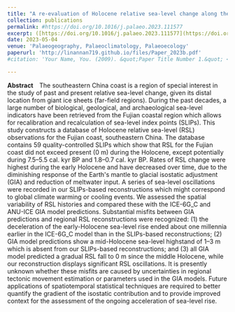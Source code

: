 ```yaml
---
title: "A re-evaluation of Holocene relative sea-level change along the Fujian coast, southeastern China"
collection: publications
permalink: #https://doi.org/10.1016/j.palaeo.2023.111577
excerpt: ([https://doi.org/10.1016/j.palaeo.2023.111577](https://doi.org/10.1016/j.palaeo.2023.111577))
date: 2023-05-04
venue: 'Palaeogeography, Palaeoclimatology, Palaeoecology'
paperurl: 'http://linannan719.github.io/files/Paper_2023b.pdf'
#citation: 'Your Name, You. (2009). &quot;Paper Title Number 1.&quot; <i>Journal 1</i>. 1(1).'

---
```


**Abstract**&emsp;The southeastern China coast is a region of special interest in the study of past and present relative sea-level change, given its distal location from giant ice sheets (far-field regions). During the past decades, a large number of biological, geological, and archaeological sea-level indicators have been retrieved from the Fujian coastal region which allows for recalibration and recalculation of sea-level index points (SLIPs). This study constructs a database of Holocene relative sea-level (RSL) observations for the Fujian coast, southeastern China. The database contains 59 quality-controlled SLIPs which show that RSL for the Fujian coast did not exceed present (0 m) during the Holocene, except potentially during 7.5–5.5 cal. kyr BP and 1.8–0.7 cal. kyr BP. Rates of RSL change were highest during the early Holocene and have decreased over time, due to the diminishing response of the Earth's mantle to glacial isostatic adjustment (GIA) and reduction of meltwater input. A series of sea-level oscillations were recorded in our SLIPs-based reconstructions which might correspond to global climate warming or cooling events. We assessed the spatial variability of RSL histories and compared these with the ICE-6G_C and ANU-ICE GIA model predictions. Substantial misfits between GIA predictions and regional RSL reconstructions were recognized: (1) the deceleration of the early-Holocene sea-level rise ended about one millennia earlier in the ICE-6G_C model than in the SLIPs-based reconstructions; (2) GIA model predictions show a mid-Holocene sea-level highstand of 1–3 m which is absent from our SLIPs-based reconstructions; and (3) all GIA model predicted a gradual RSL fall to 0 m since the middle Holocene, while our reconstruction displays significant RSL oscillations. It is presently unknown whether these misfits are caused by uncertainties in regional tectonic movement estimation or parameters used in the GIA models. Future applications of spatiotemporal statistical techniques are required to better quantify the gradient of the isostatic contribution and to provide improved context for the assessment of the ongoing acceleration of sea-level rise.
